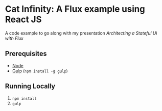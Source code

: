 # Cat Infinity: A Flux example using React JS

A code example to go along with my presentation _Architecting a Stateful UI with Flux_

## Prerequisites
- [Node](https://nodejs.org/)
- [Gulp](https://github.com/gulpjs/gulp/blob/master/docs/getting-started.md#1-install-gulp-globally) (`npm install -g gulp`)

## Running Locally
1. `npm install`
2. `gulp`


